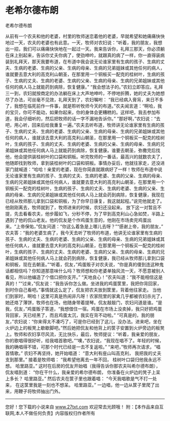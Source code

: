 # 老希尔德布朗

老希尔德布朗 

从前有一个农夫和他的老婆，村里的牧师迷恋着他的老婆，早就希望和她痛痛快快地过一天，农夫的老婆也有此意。一天，牧师对农妇说：“听着，我的朋友，我想出一招，我们可以痛痛快快地在一起过一天。我来告诉你，礼拜三那天，你必须躺在床上别起来，告诉你丈夫你病了，使劲呻吟，就跟真的病了一样，你一直得装病装到礼拜天，那天我要布道，在布道中我会说无论谁家里有生病的孩子、生病的丈夫、生病的老婆、生病的父亲、生病的母亲、生病的兄弟姐妹或其他任何的病人，谁就要去意大利的高克利山朝圣，在那里用一个铜板买一配克的桂树叶，生病的孩子、生病的丈夫、生病的老婆、生病的父亲、生病的母亲、生病的兄弟姐妹或其他任何的病人马上就能药到病除，恢复健康。” 
“我会想法子的。”农妇立即答应。礼拜三一到，农妇就按商定的办法躺在床上大声地呻吟，不停地折腾，她的丈夫为她想尽了办法，可丝毫不见效，礼拜天到了，农妇嘱咐： 
“我已经病入膏肓，来日不多了，我想在临死前作一件事，就是聆听牧师今天的布道。”农夫闻言道：“啊哈，我的宝贝，你可不能动，如果你起来，你的身体会更糟糕的。这样吧，我去参加布道，我会仔细听的，然后把牧师的话一字不漏地告诉你。” 
“那好啊，”农妇说：“去吧，用心听，回来后给我重复一遍。”农夫去听布道，牧师讲无论谁家里有生病的孩子、生病的丈夫、生病的老婆、生病的父亲、生病的母亲、生病的兄弟姐妹或其他任何的病人，谁就该去意大利的高克利山朝圣，在那里用一个铜板买一配克的桂树叶，生病的孩子、生病的丈夫、生病的老婆、生病的父亲、生病的母亲、生病的兄弟姐妹或其他任何病人马上就能药到病除，恢复健康。谁要去朝圣，弥撒完后找他，他会提供装桂树叶的口袋和铜板。听完牧师的一番话，最高兴的就数农夫了，他随即找到牧师，拿到装桂树叶的口袋和铜板。事情办妥后，他就往家走，还没进家门就喊道：“哈哈！亲爱的老婆，现在你简直就跟病好了一样！牧师在布道中说无论谁家里有生病的孩子、生病的丈夫、生病的老婆、生病的父亲、生病的母亲、生病的兄弟姐妹或其他任何病人，谁就要去意大利的高克利山朝圣，在那里用一个铜板买一配克的桂树叶，生病的孩子、生病的丈夫、生病的老婆、生病的父亲、生病的母亲、生病的兄弟姐妹或其他任何病人马上就会药到病除，恢复健康，我现在已经从牧师那儿拿到口袋和铜板，为了你早日康复，我这就起程。”说完他就走了。他刚刚离去，牧师就到了，牧师进来的时候，农妇还没起来。 
放下这一对暂且不提，先去看看农夫，他步履如飞，分秒不停，为了早到高克利山心急如焚，半路上遇到了他的侃山老友。他的侃友是个作鸡蛋生意的，他刚在市场卖完鸡蛋出来。“上帝保佑，”侃友问道：“你这么着急是上哪儿去呀？”“感谢上帝，我的朋友，” 
农夫答：“我的老婆生病了，我今天去听了牧师的布道，他讲无论谁家里有生病的孩子、生病的丈夫、生病的老婆、生病的父亲、生病的母亲、生病的兄弟姐妹或其他任何病人，谁就要去意大利的高克利山朝圣，在那里用一个铜板买一配克的桂树叶，生病的孩子、生病的丈夫、生病的老婆、生病的父亲、生病的母亲、生病的兄弟姐妹或其他任何病人马上就会药到病除，恢复健康，我已经从牧师那儿拿到口袋和铜板，现在去朝圣。”“听着，侃友，”鸡蛋贩子对农夫说，“你是真的傻到连这种鬼话都相信吗？你知道那意味什么吗？牧师想和你老婆单独风流一天，不愿意被别人看见，所以他编造了个借口把你支开。” 
“天地良心！”农夫叫道：“我不能相信这是真的！”“过来，”侃友说：“我告诉你怎么做。坐进我的鸡蛋筐里，我把你背回家，到时你自己看吧。”事情就这么定了，侃友把农夫放到筐里，背着他往家走。 
当他们到家时，啊哈！这里可真是热闹非凡呀！农家院里的家禽几乎都被农妇杀光了，她还烙了薄饼，牧师也在场，他随身带着提琴。侃友敲敲门，农妇问道是谁。“是我，侃友，”鸡蛋贩子答道，“我想借住一宿。鸡蛋在市场上没卖掉，我只好把鸡蛋背回家，天已经黑了，而且鸡蛋太沉，我实在背不动啦。” 
“可真是的，我的朋友，”农妇说：“你来得太不凑巧了，可是你已经到了这儿，没办法。进来吧，坐在火炉边上的板凳上歇歇脚吧。”然后她把侃友和他背上的筐子安置到火炉旁边的板凳上。牧师和农妇享尽风流，无比快乐，最后，牧师提议：“听着，我亲爱的朋友，你的歌唱得很好听，给我唱首歌吧。”“噢，”农妇说，“我现在唱不了。年轻的时候，我的确唱得不错，可那个时代已经是一去不复返啦。” 
“来吧，”牧师再次请求，“唱首情歌。” 
农妇不再坚持，她开始唱道： 
“意大利有座山叫高克利， 
我把我的丈夫支到那里。” 
接着是牧师唱： 
“我希望他离去一年不回， 
桂树叶口袋归他我永远不想。 
哈里路亚。” 
这时在后房的侃友开始唱（我得告诉你那农夫叫希尔德布朗），侃友唱到道： 
“你在干什么，我亲爱的希尔德布朗， 
你准备在火炉边的凳子上呆上多长？ 
哈里路亚。” 
然后农夫在筐子里也跟着唱： 
“今天我唱歌是气不打一处来， 
在这筐里我是一刻也不想呆。 
哈里路亚。” 
一边唱，他一边从筐子里爬了出来，用鞭子将牧师抽出门外。 

                  
--------------------
您好！您下载的小说来自 www.27txt.com 欢迎常去光顾哦！
附：【本作品来自互联网,本人不做任何负责】内容版权归作者所有